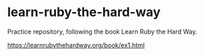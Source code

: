 # learn-ruby-the-hard-way
Practice repository, following the book Learn Ruby the Hard Way.

https://learnrubythehardway.org/book/ex1.html
